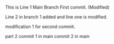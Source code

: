 This is Line 1 Main Branch First commit. (Modified)

Line 2 in branch 1 added and line one is modified.

modification 1 for second commit.

part 2
commit 1 in main 
commit 2 in main